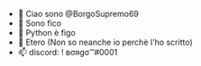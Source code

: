 - 👋 Ciao sono @BorgoSupremo69
- 👀 Sono fico
- 🌱 Python è figo
- 💞️ Etero (Non so neanche io perchè l'ho scritto)
- 📫 discord: ! вσяgσ™#0001

